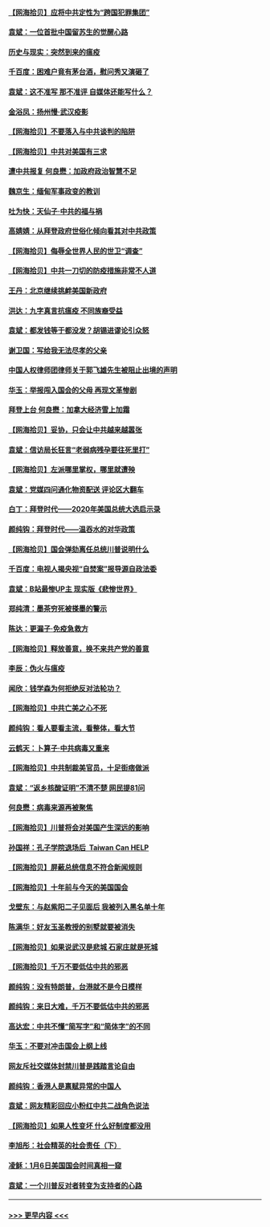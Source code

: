 #### [【网海拾贝】应将中共定性为“跨国犯罪集团”](../pages/nsc993/n12740430.md?t=02082201) 
#### [袁斌：一位首批中国留苏生的觉醒心路](../pages/nsc993/n12740396.md?t=02082201) 
#### [历史与现实：突然到来的瘟疫](../pages/nsc993/n12738507.md?t=02082201) 
#### [千百度：困难户竟有茅台酒，慰问秀又演砸了](../pages/nsc993/n12738362.md?t=02082201) 
#### [袁斌：这不准写 那不准评 自媒体还能写什么？](../pages/nsc993/n12737833.md?t=02082201) 
#### [金浴凤：扬州慢‧武汉疫影](../pages/nsc993/n12737248.md?t=02082201) 
#### [【网海拾贝】不要落入与中共谈判的陷阱](../pages/nsc993/n12735229.md?t=02082201) 
#### [【网海拾贝】中共对美国有三求](../pages/nsc993/n12735197.md?t=02082201) 
#### [遭中共报复 何良懋：加政府政治智慧不足](../pages/nsc993/n12734323.md?t=02082201) 
#### [魏京生：缅甸军事政变的教训](../pages/nsc993/n12732470.md?t=02082201) 
#### [吐为快：天仙子·中共的福与祸](../pages/nsc993/n12732165.md?t=02082201) 
#### [高婧婧：从拜登政府世俗化倾向看其对中共政策](../pages/nsc993/n12730028.md?t=02082201) 
#### [【网海拾贝】侮辱全世界人民的世卫“调查”](../pages/nsc993/n12727884.md?t=02082201) 
#### [【网海拾贝】中共一刀切的防疫措施非常不人道](../pages/nsc993/n12724879.md?t=02082201) 
#### [王丹：北京继续挑衅美国新政府](../pages/nsc993/n12722456.md?t=02082201) 
#### [洪达：九字真言抗瘟疫 不同族裔受益](../pages/nsc993/n12722448.md?t=02082201) 
#### [袁斌：都发钱等于都没发？胡锡进谬论引众怒](../pages/nsc993/n12722393.md?t=02082201) 
#### [谢卫国：写给我无法尽孝的父亲](../pages/nsc993/n12720325.md?t=02082201) 
#### [中国人权律师团律师关于郭飞雄先生被阻止出境的声明](../pages/nsc993/n12720203.md?t=02082201) 
#### [华玉：举报闯入国会的父母 再现文革惨剧](../pages/nsc993/n12719070.md?t=02082201) 
#### [拜登上台 何良懋：加拿大经济雪上加霜](../pages/nsc993/n12718943.md?t=02082201) 
#### [【网海拾贝】妥协，只会让中共越来越嚣张](../pages/nsc993/n12717392.md?t=02082201) 
#### [袁斌：信访局长狂言“老弱病残孕要往死里打”](../pages/nsc993/n12717343.md?t=02082201) 
#### [【网海拾贝】左派哪里掌权，哪里就遭殃](../pages/nsc993/n12715009.md?t=02082201) 
#### [袁斌：党媒四问通化物资配送 评论区大翻车](../pages/nsc993/n12714950.md?t=02082201) 
#### [白丁：拜登时代——2020年美国总统大选启示录](../pages/nsc993/n12714920.md?t=02082201) 
#### [颜纯钩：拜登时代——温吞水的对华政策](../pages/nsc993/n12713245.md?t=02082201) 
#### [【网海拾贝】国会弹劾离任总统川普说明什么](../pages/nsc993/n12712816.md?t=02082201) 
#### [千百度：电视人揭央视“自焚案”报导源自政法委](../pages/nsc993/n12709760.md?t=02082201) 
#### [袁斌：B站最惨UP主 现实版《悲惨世界》](../pages/nsc993/n12709686.md?t=02082201) 
#### [郑纯清：墨茶穷死被搽墨的警示](../pages/nsc993/n12709262.md?t=02082201) 
#### [陈达：更漏子·免疫急救方](../pages/nsc993/n12709244.md?t=02082201) 
#### [【网海拾贝】释放善意，换不来共产党的善意](../pages/nsc993/n12708361.md?t=02082201) 
#### [李辰：伪火与瘟疫](../pages/nsc993/n12707981.md?t=02082201) 
#### [闻欣：钱学森为何拒绝反对法轮功？](../pages/nsc993/n12707407.md?t=02082201) 
#### [【网海拾贝】中共亡美之心不死](../pages/nsc993/n12707621.md?t=02082201) 
#### [颜纯钩：看人要看主流，看整体，看大节](../pages/nsc993/n12707536.md?t=02082201) 
#### [云鹤天：卜算子‧中共病毒又重来](../pages/nsc993/n12707408.md?t=02082201) 
#### [【网海拾贝】中共制裁美官员，十足街痞做派](../pages/nsc993/n12705115.md?t=02082201) 
#### [袁斌：“返乡核酸证明”不清不楚 网民提81问](../pages/nsc993/n12704982.md?t=02082201) 
#### [何良懋：病毒来源再被聚焦](../pages/nsc993/n12704944.md?t=02082201) 
#### [【网海拾贝】川普将会对美国产生深远的影响](../pages/nsc993/n12703045.md?t=02082201) 
#### [孙国祥：孔子学院退场后  Taiwan Can HELP](../pages/nsc993/n12702430.md?t=02082201) 
#### [【网海拾贝】屏蔽总统信息不符合新闻规则](../pages/nsc993/n12699998.md?t=02082201) 
#### [【网海拾贝】十年前与今天的美国国会](../pages/nsc993/n12696993.md?t=02082201) 
#### [戈壁东：与赵紫阳二子见面后 我被列入黑名单十年](../pages/nsc993/n12696215.md?t=02082201) 
#### [陈满华：好友玉圣教授的别墅就要被消失](../pages/nsc993/n12695411.md?t=02082201) 
#### [【网海拾贝】如果说武汉是悲城 石家庄就是死城](../pages/nsc993/n12694589.md?t=02082201) 
#### [【网海拾贝】千万不要低估中共的邪恶](../pages/nsc993/n12692771.md?t=02082201) 
#### [颜纯钩：没有特朗普，台港就不是今日模样](../pages/nsc993/n12692678.md?t=02082201) 
#### [颜纯钩：来日大难，千万不要低估中共的邪恶](../pages/nsc993/n12692080.md?t=02082201) 
#### [高达宏：中共不懂“简写字”和“简体字”的不同](../pages/nsc993/n12692068.md?t=02082201) 
#### [华玉：不要对冲击国会上纲上线](../pages/nsc993/n12689948.md?t=02082201) 
#### [网友斥社交媒体封禁川普是践踏言论自由](../pages/nsc993/n12687482.md?t=02082201) 
#### [颜纯钩：香港人是禀赋异常的中国人](../pages/nsc993/n12685142.md?t=02082201) 
#### [袁斌：网友精彩回应小粉红中共二战角色说法](../pages/nsc993/n12684994.md?t=02082201) 
#### [【网海拾贝】如果人性变坏 什么好制度都没用](../pages/nsc993/n12683000.md?t=02082201) 
#### [李旭彤：社会精英的社会责任（下）](../pages/nsc993/n12680604.md?t=02082201) 
#### [凌稣：1月6日美国国会时间真相一窥](../pages/nsc993/n12682780.md?t=02082201) 
#### [袁斌：一个川普反对者转变为支持者的心路](../pages/nsc993/n12682700.md?t=02082201) 

----
#### [ >>> 更早内容 <<< ](../indexes/nsc993-earlier.md)
